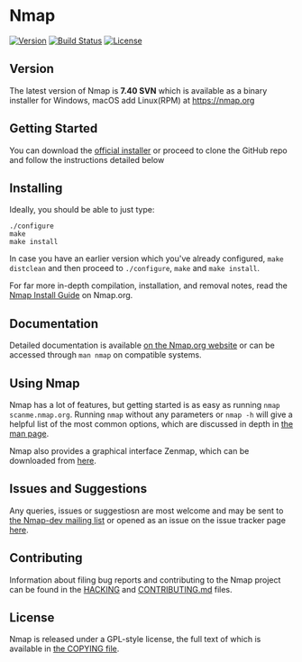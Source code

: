 Nmap
===
[![Version](https://img.shields.io/badge/version-7.40SVN-blue.svg)](https:svn.nmap.org)
[![Build Status](https://travis-ci.org/nmap/nmap.svg?branch=master)](https://travis-ci.org/nmap/nmap)
[![License](https://img.shields.io/badge/License-GPL--Modified-orange.svg)](COPYING)

Version
----------
The latest version of Nmap is <b>7.40 SVN</b> which is available as a binary installer for Windows, macOS add Linux(RPM) at https://nmap.org

Getting Started
----------
You can download the [official installer](https://nmap.org/) or proceed to clone the GitHub repo and follow the instructions detailed below

Installing
----------
Ideally, you should be able to just type:

    ./configure
    make
    make install

In case you have an earlier version which you've already configured, `make distclean` and then proceed to `./configure`, `make` and `make install`.

For far more in-depth compilation, installation, and removal notes, read the
[Nmap Install Guide](https://nmap.org/book/install.html) on Nmap.org.

Documentation
----------
Detailed documentation is available
[on the Nmap.org website](https://nmap.org/docs.html) or can be accessed through `man nmap` on compatible systems.

Using Nmap
----------
Nmap has a lot of features, but getting started is as easy as running `nmap
scanme.nmap.org`. Running `nmap` without any parameters  or `nmap -h` will give
a helpful list of the most common options, which are discussed in depth in
[the man page](https://nmap.org/book/man.html).

Nmap also provides a graphical interface Zenmap, which can be downloaded from
[here](https://nmap.org/zenmap/).

Issues and Suggestions
-----------
Any queries, issues or suggestiosn are most welcome and may be sent to
[the Nmap-dev mailing list](https://nmap.org/mailman/listinfo/dev) or opened as an
issue on the issue tracker page [here](https://github.com/nmap/nmap).

Contributing
------------
Information about filing bug reports and contributing to the Nmap project can
be found in the [HACKING](HACKING) and [CONTRIBUTING.md](CONTRIBUTING.md)
files.

License
-----------
Nmap is released under a GPL-style license, the full text of which is available
in [the COPYING file](COPYING).
